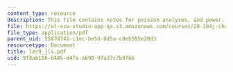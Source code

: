 ```yaml
---
content_type: resource
description: This file contains notes for poisson analyses, and power.
file: https://ol-ocw-studio-app-qa.s3.amazonaws.com/courses/20-104j-chemicals-in-the-environment-toxicology-and-public-health-be-104j-spring-2005/9f8ab1660445d47aa69097a37c7b976b_lec9_jls.pdf
file_type: application/pdf
parent_uid: 55878743-c1ec-be5d-8d5a-c8eb585e20d3
resourcetype: Document
title: lec9_jls.pdf
uid: 9f8ab166-0445-d47a-a690-97a37c7b976b
---
```

